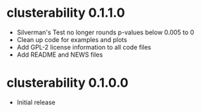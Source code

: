 # clusterability 0.1.1.0
* Silverman's Test no longer rounds p-values below 0.005 to 0
* Clean up code for examples and plots
* Add GPL-2 license information to all code files
* Add README and NEWS files

# clusterability 0.1.0.0
* Initial release
